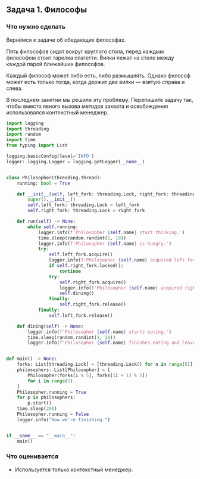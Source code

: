 ## Задача 1. Философы

### Что нужно сделать

Вернёмся к задаче об обедающих философах.

Пять философов сидят вокруг круглого стола, перед каждым философом стоит тарелка спагетти. Вилки лежат на столе между
каждой парой ближайших философов.

Каждый философ может либо есть, либо размышлять. Однако философ может есть только тогда, когда держит две вилки — взятую
справа и слева.

В последнем занятии мы решили эту проблему. Перепишите задачу так, чтобы вместо явного вызова методов захвата и
освобождения использовался контекстный менеджер.

```python
import logging
import threading
import random
import time
from typing import List

logging.basicConfig(level='INFO')
logger: logging.Logger = logging.getLogger(__name__)


class Philosopher(threading.Thread):
    running: bool = True

    def __init__(self, left_fork: threading.Lock, right_fork: threading.Lock) -> None:
        super().__init__()
        self.left_fork: threading.Lock = left_fork
        self.right_fork: threading.Lock = right_fork

    def run(self) -> None:
        while self.running:
            logger.info(f'Philosopher {self.name} start thinking.')
            time.sleep(random.randint(1, 10))
            logger.info(f'Philosopher {self.name} is hungry.')
            try:
                self.left_fork.acquire()
                logger.info(f'Philosopher {self.name} acquired left fork')
                if self.right_fork.locked():
                    continue
                try:
                    self.right_fork.acquire()
                    logger.info(f'Philosopher {self.name} acquired right fork')
                    self.dining()
                finally:
                    self.right_fork.release()
            finally:
                self.left_fork.release()

    def dining(self) -> None:
        logger.info(f'Philosopher {self.name} starts eating.')
        time.sleep(random.randint(1, 10))
        logger.info(f'Philosopher {self.name} finishes eating and leaves to think.')


def main() -> None:
    forks: List[threading.Lock] = [threading.Lock() for n in range(5)]
    philosophers: List[Philosopher] = [
        Philosopher(forks[i % 5], forks[(i + 1) % 5])
        for i in range(5)
    ]
    Philosopher.running = True
    for p in philosophers:
        p.start()
    time.sleep(200)
    Philosopher.running = False
    logger.info("Now we're finishing.")


if __name__ == "__main__":
    main()
```

### Что оценивается

* Используется только контекстный менеджер.
